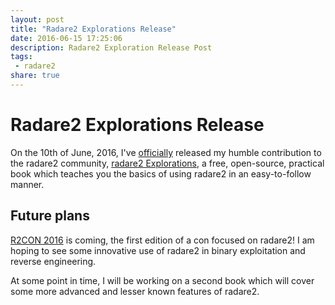 ```yaml
---
layout: post
title: "Radare2 Explorations Release"
date: 2016-06-15 17:25:06
description: Radare2 Exploration Release Post
tags:
 - radare2
share: true
---
```


# Radare2 Explorations Release

On the 10th of June, 2016, I've [officially](http://radare.today/posts/radare2-explorations/) released my humble contribution to the radare2 community, [radare2 Explorations](https://www.gitbook.com/book/monosource/radare2-explorations/details), a free, open-source, practical book which teaches you the basics of using radare2 in an easy-to-follow manner.

## Future plans

[R2CON 2016](http://rada.re/con/) is coming, the first edition of a con focused on radare2! I am hoping to see some innovative use of radare2 in binary exploitation and reverse engineering.

At some point in time, I will be working on a second book which will cover some more advanced and lesser known features of radare2.
